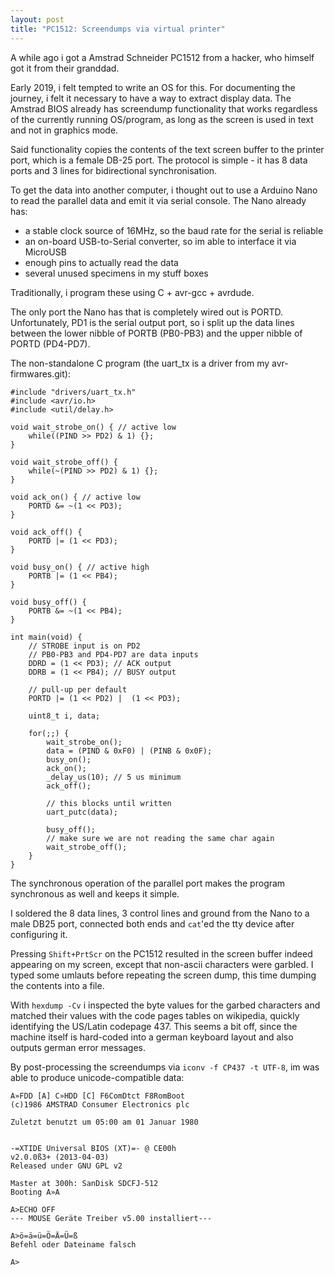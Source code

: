 ```yaml
---
layout: post
title: "PC1512: Screendumps via virtual printer"
---
```


A while ago i got a Amstrad Schneider PC1512 from a hacker, who himself got it from their granddad.

Early 2019, i felt tempted to write an OS for this.
For documenting the journey, i felt it necessary to have a way to extract display data.
The Amstrad BIOS already has screendump functionality that works regardless of the currently running OS/program, as long as the screen is used in text and not in graphics mode.

Said functionality copies the contents of the text screen buffer to the printer port, which is a female DB-25 port.
The protocol is simple - it has 8 data ports and 3 lines for bidirectional synchronisation.

To get the data into another computer, i thought out to use a Arduino Nano to read the parallel data and emit it via serial console.
The Nano already has:

- a stable clock source of 16MHz, so the baud rate for the serial is reliable
- an on-board USB-to-Serial converter, so im able to interface it via MicroUSB
- enough pins to actually read the data
- several unused specimens in my stuff boxes

Traditionally, i program these using C + avr-gcc + avrdude.

The only port the Nano has that is completely wired out is PORTD.
Unfortunately, PD1 is the serial output port, so i split up the data lines between the lower nibble of PORTB (PB0-PB3) and the upper nibble of PORTD (PD4-PD7).

The non-standalone C program (the uart_tx is a driver from my avr-firmwares.git):

```
#include "drivers/uart_tx.h"
#include <avr/io.h>
#include <util/delay.h>

void wait_strobe_on() { // active low
	while((PIND >> PD2) & 1) {};
}

void wait_strobe_off() {
	while(~(PIND >> PD2) & 1) {};
}

void ack_on() { // active low
	PORTD &= ~(1 << PD3);
}

void ack_off() {
	PORTD |= (1 << PD3);
}

void busy_on() { // active high
	PORTB |= (1 << PB4);
}

void busy_off() {
	PORTB &= ~(1 << PB4);
}

int main(void) {
	// STROBE input is on PD2
	// PB0-PB3 and PD4-PD7 are data inputs
	DDRD = (1 << PD3); // ACK output
	DDRB = (1 << PB4); // BUSY output

	// pull-up per default
	PORTD |= (1 << PD2) |  (1 << PD3);

	uint8_t i, data;

	for(;;) {
		wait_strobe_on();
		data = (PIND & 0xF0) | (PINB & 0x0F);
		busy_on();
		ack_on();
		_delay_us(10); // 5 us minimum
		ack_off();

		// this blocks until written
		uart_putc(data);

		busy_off();
		// make sure we are not reading the same char again
		wait_strobe_off();
	}
}
```

The synchronous operation of the parallel port makes the program synchronous as well and keeps it simple.

I soldered the 8 data lines, 3 control lines and ground from the Nano to a male DB25 port, connected both ends and `cat`'ed the tty device after configuring it.

Pressing `Shift+PrtScr` on the PC1512 resulted in the screen buffer indeed appearing on my screen, except that non-ascii characters were garbled.
I typed some umlauts before repeating the screen dump, this time dumping the contents into a file.

With `hexdump -Cv` i inspected the byte values for the garbed characters and matched their values with the code pages tables on wikipedia, quickly identifying the US/Latin codepage 437.
This seems a bit off, since the machine itself is hard-coded into a german keyboard layout and also outputs german error messages.

By post-processing the screendumps via `iconv -f CP437 -t UTF-8`, im was able to produce unicode-compatible data:

```                                                                                
A»FDD [A] C»HDD [C] F6ComDtct F8RomBoot                                         
(c)1986 AMSTRAD Consumer Electronics plc                                        
                                                                                
Zuletzt benutzt um 05:00 am 01 Januar 1980                                      
                                                                                
                                                                                
-=XTIDE Universal BIOS (XT)=- @ CE00h                                           
v2.0.0ß3+ (2013-04-03)                                                          
Released under GNU GPL v2                                                       
                                                                                
Master at 300h: SanDisk SDCFJ-512                                               
Booting A»A                                                                     
                                                                                
A>ECHO OFF                                                                      
--- MOUSE Geräte Treiber v5.00 installiert---                                   
                                                                                
A>ö=ä=ü=Ö=Ä=Ü=ß                                                                 
Befehl oder Dateiname falsch                                                    
                                                                                
A>                                                                              
                                                                                
                                                                                
                                                                                
                                                                                
                                                                                
```